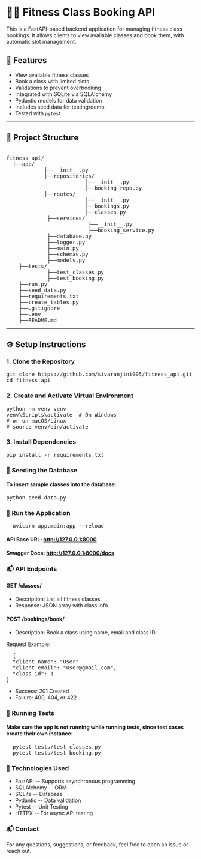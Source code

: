 # 🧘‍♀️ Fitness Class Booking API

This is a FastAPI-based backend application for managing fitness class bookings. It allows clients to view available classes and book them, with automatic slot management.

## 🚀 Features

- View available fitness classes
- Book a class with limited slots
- Validations to prevent overbooking
- Integrated with SQLite via SQLAlchemy
- Pydantic models for data validation
- Includes seed data for testing/demo
- Tested with `pytest`

---

## 📁 Project Structure
<pre lang="markdown">

fitness_api/
  ├──app/
            ├──__init__.py
            ├──repositories/
                         ├──__init__.py
                         ├──booking_repo.py
            ├──routes/
                         ├──__init__.py
                         ├──bookings.py
                         ├──classes.py
             ├──services/
                          ├──__init__.py
                          ├──booking_service.py
             ├──database.py
             ├──logger.py
             ├──main.py
             ├──schemas.py
             ├──models.py
    ├──tests/
             ├──test_classes.py
             ├──test_booking.py
    ├──run.py
    ├──seed_data.py
    ├──requirements.txt
    ├──create_tables.py
    ├──.gitignore
    ├──.env
    ├──README.md
</pre>



---

## ⚙️ Setup Instructions

### 1. Clone the Repository

<pre>
git clone https://github.com/sivaranjini005/fitness_api.git
cd fitness_api</pre>

### 2. Create and Activate Virtual Environment

<pre>python -m venv venv
venv\Scripts\activate  # On Windows
# or on macOS/Linux
# source venv/bin/activate</pre>

### 3. Install Dependencies
<pre>
pip install -r requirements.txt</pre>

### 🌱 Seeding the Database
#### To insert sample classes into the database:
<pre>
python seed_data.py</pre>

### 🚀 Run the Application
<pre>
  uvicorn app.main:app --reload
</pre>

#### API Base URL: http://127.0.0.1:8000
#### Swagger Docs: http://127.0.0.1:8000/docs

### 📬 API Endpoints
#### GET /classes/
  * Description: List all fitness classes.
  * Response: JSON array with class info.

#### POST /bookings/book/

  * Description: Book a class using name, email and class ID.

Request Example:
<pre>
  {
  "client_name": "User"
  "client_email": "user@gmail.com",
  "class_id": 1
}
</pre>

  * Success: 201 Created
  * Failure: 400, 404, or 422

    
### 🧪 Running Tests
#### Make sure the app is not running while running tests, since test cases create their own instance:
<pre>
  pytest tests/test_classes.py
  pytest tests/test_booking.py
</pre>


### 🧰 Technologies Used
  * FastAPI    -- Supports asynchronous programming
  * SQLAlchemy -- ORM
  * SQLite     -- Database 
  * Pydantic   -- Data validation
  * Pytest     -- Unit Testing
  * HTTPX      -- For async API testing

### 📬 Contact
For any questions, suggestions, or feedback, feel free to open an issue or reach out.
